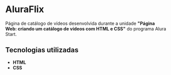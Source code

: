 # AluraFlix

Página de catálogo de vídeos desenvolvida durante a unidade **"Página Web: criando um catálogo de vídeos com HTML e CSS"** do programa Alura Start.

## Tecnologias utilizadas
- **HTML**
- **CSS**
